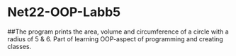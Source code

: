 # Net22-OOP-Labb5
##The program prints the area, volume and circumference of a circle with a radius of 5 & 6.
Part of learning OOP-aspect of programming and creating classes.
